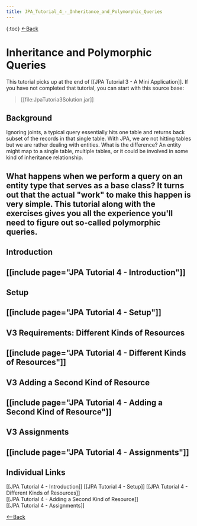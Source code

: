 ```yaml
---
title: JPA_Tutorial_4_-_Inheritance_and_Polymorphic_Queries
---
```

{:toc}
[<-Back]({{site.pagesurl}}/EJB_3_and_Java_Persistence_API)
# Inheritance and Polymorphic Queries
This tutorial picks up at the end of [[JPA Tutorial 3 - A Mini Application]]. If you have not completed that tutorial, you can start with this source base: 
> [[file:JpaTutoria3Solution.jar]]

## Background
Ignoring joints, a typical query essentially hits one table and returns back subset of the records in that single table. With JPA, we are not hitting tables but we are rather dealing with entities. What is the difference? An entity might map to a single table, multiple tables, or it could be involved in some kind of inheritance relationship.

What happens when we perform a query on an entity type that serves as a base class? It turns out that the actual "work" to make this happen is very simple. This tutorial along with the exercises gives you all the experience you'll need to figure out so-called polymorphic queries.
----
## Introduction
[[include page="JPA Tutorial 4 - Introduction"]]
----
## Setup
[[include page="JPA Tutorial 4 - Setup"]]
----
## V3 Requirements: Different Kinds of Resources
[[include page="JPA Tutorial 4 - Different Kinds of Resources"]]
----
## V3 Adding a Second Kind of Resource
[[include page="JPA Tutorial 4 - Adding a Second Kind of Resource"]]
----
## V3 Assignments
[[include page="JPA Tutorial 4 - Assignments"]]
----
## Individual Links
[[JPA Tutorial 4 - Introduction]]
[[JPA Tutorial 4 - Setup]]
[[JPA Tutorial 4 - Different Kinds of Resources]]   
[[JPA Tutorial 4 - Adding a Second Kind of Resource]]   
[[JPA Tutorial 4 - Assignments]]

[<--Back]({{site.pagesurl}}/EJB_3_and_Java_Persistence_API)
